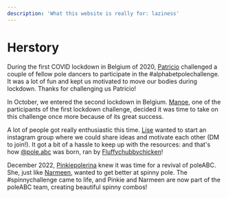 ```yaml
---
description: 'What this website is really for: laziness'
---
```


# Herstory

During the first COVID lockdown in Belgium of 2020, [Patricio](https://www.instagram.com/alfa.pole/) challenged a couple of fellow pole dancers to participate in the #alphabetpolechallenge. It was a lot of fun and kept us motivated to move our bodies during lockdown. Thanks for challenging us Patricio!

In October, we entered the second lockdown in Belgium. [Manoe](https://www.instagram.com/manoetamara/), one of the participants of the first lockdown challenge, decided it was time to take on this challenge once more because of its great success.

A lot of people got really enthusiastic this time. [Lise](https://www.instagram.com/lise.foket/) wanted to start an instagram group where we could share ideas and motivate each other (DM to join!). It got a bit of a hassle to keep up with the resources: and that's how [@pole.abc](https://www.instagram.com/pole.abc/) was born, ran by [Fluffychubbychicken](https://www.instagram.com/fluffychubbychicken/)!

December 2022, [Pinkiepolerina](https://www.instagram.com/pinkiepolerina/) knew it was time for a revival of poleABC. She, just like [Narmeen](https://www.instagram.com/narmeen.pd/), wanted to get better at spinny pole. The #spinnychallenge came to life, and Pinkie and Narmeen are now part of the poleABC team, creating beautiful spinny combos!
